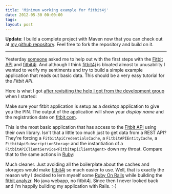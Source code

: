 ```yaml
---
title: 'Minimum working example for fitbit4j'
date: 2012-05-30 00:00:00 
tags: 
layout: post
---
```

**Update**: I build a complete project with Maven now that you can check
out at [my github repository][7]. Feel free to
fork the repository and build on it.

----

Yesterday [someone][0] asked me to help out with the first steps with
the [Fitbit API][1] and [fitbit4j][2]. And although I think
[fitbit4j][2] is bloated almost to unusability I wanted to verify my
sentiments and try to build a simple example application that reads out
basic data. This should be a very easy tutorial for the *Fitbit API*.

Here is what I got [after revisiting the help I got from the development
group][3] when I started:

<script src="https://gist.github.com/2829240.js?file=FitbitConsoleApplication.java"></script>

Make sure your fitbit application is setup as a *desktop* application to
give you the PIN. The output of the application will show your *display
name* and the registration date on [fitbit.com][4].

This is the most basic application that has access to the [Fitbit
API][1] using their own library. Isn't that a little too much just to
get data from a REST API? They're forcing a `FitbitApiCredentialsCache`,
a `FitbitAPIEntityCache`, a `FitbitApiSubscriptionStorage` and the
instantiation of a `FitbitAPIClientService<FitbitApiClientAgent>` down
my throat. Compare that to the same actions in [Ruby][5]:

<script src="https://gist.github.com/2829240.js?file=fitbit_console_application.rb"></script>

Much cleaner. Just avoiding all the boilerplate about the caches and
storages would make [fitbit4j][2] so much easier to use. Well, that is
exactly the reason why I decided to lern myself some [Ruby On Rails][5]
while building the [fitbit analyzr][6]. No java webapp, no fitbit4j.
Since then I never looked back and I'm happily building my application
with Rails. :-)

[0]: http://orange.imlab.cc/
[1]: http://dev.fitbit.com/
[2]: https://github.com/Fitbit/fitbit4j
[3]: https://groups.google.com/d/topic/fitbit-api/9Y6IANPM5qU/discussion
[4]: http://fitbit.com/
[5]: http://rubyonrails.org/
[6]: http://fitbitanalyzr.heroku.com/
[7]: https://github.com/MoriTanosuke/fitbit-cli-example
